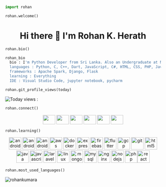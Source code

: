 
```python
import rohan

rohan.welcome()
```
<h1 align="center">Hi there 👋 I'm Rohan K. Herath</h1>

```python
rohan.bio()
```
```bash
rohan_bio
  bio : I'm Python Developer from Sri Lanka. Also an Undergraduate at NSBM Green University.
  languages : Python, C, C++, Dart, JavaScript, C#, HTML, CSS, PHP, Java
  frameworks : Apache Spark, Django, Flask
  learning : Everything
  IDE : Visual Studio Code, jupyter notebook, pycharm
 ```
 
 ```python
 rohan.git_profile_views(today)
 ```
 
![Today views : ](https://komarev.com/ghpvc/?username=rohankumara)

 ```python
 rohan.connect()
 ```
 
<p align = "center">
<a href="https://dev.to" target="blank"><img align="center"src="https://cdn.jsdelivr.net/npm/simple-icons@3.0.1/icons/dev-dot-to.svg" alt="" height="30" width="40" /></a>
<a href="#" target="blank"><img align="center" src="https://cdn.jsdelivr.net/npm/simple-icons@3.0.1/icons/twitter.svg" alt="" height="30" width="40" /></a>
<a href="#" target="blank"><img align="center" src="https://cdn.jsdelivr.net/npm/simple-icons@3.0.1/icons/linkedin.svg" alt="" height="30" width="40" /></a>
<a href="#" target="blank"><img align="center" src="https://cdn.jsdelivr.net/npm/simple-icons@3.0.1/icons/stackoverflow.svg" alt="" height="30" width="40" /></a>
<a href="#" target="blank"><img align="center" src="https://cdn.jsdelivr.net/npm/simple-icons@3.0.1/icons/facebook.svg" alt="" height="30" width="40" /></a>
<a href="#" target="blank"><img align="center" src="https://cdn.jsdelivr.net/npm/simple-icons@3.0.1/icons/instagram.svg" alt="" height="30" width="40" /></a>
</p>

 ```python
 rohan.learning()
 ```

<p align="center">
 <img src="https://icongr.am/devicon/python-original.svg?size=128&color=currentColor" alt="android" width="40" height="40"/>
 <img src="https://icongr.am/devicon/c-original.svg?size=128&color=currentColor" alt="android" width="40" height="40"/>
 <img src="https://devicons.github.io/devicon/devicon.git/icons/android/android-original-wordmark.svg" alt="android" width="40" height="40"/> <img src="https://icongr.am/devicon/go-original.svg?size=128&color=currentColor" alt="aws" width="40" height="40"/> <img src="https://icongr.am/devicon/django-line.svg?size=128&color=currentColor" alt="docker" width="40" height="40"/> <img src="https://devicons.github.io/devicon/devicon.git/icons/express/express-original-wordmark.svg" alt="express" width="40" height="40"/> <img src="https://www.vectorlogo.zone/logos/firebase/firebase-icon.svg" alt="firebase" width="40" height="40"/> <img src="https://www.vectorlogo.zone/logos/flutterio/flutterio-icon.svg" alt="flutter" width="40" height="40"/> <img src="https://www.vectorlogo.zone/logos/google_cloud/google_cloud-icon.svg" alt="gcp" width="40" height="40"/> <img src="https://www.vectorlogo.zone/logos/git-scm/git-scm-icon.svg" alt="git" width="40" height="40"/> <img src="https://devicons.github.io/devicon/devicon.git/icons/html5/html5-original-wordmark.svg" alt="html5" width="40" height="40"/> <img src="https://devicons.github.io/devicon/devicon.git/icons/java/java-original-wordmark.svg" alt="java" width="40" height="40"/> <img src="https://devicons.github.io/devicon/devicon.git/icons/javascript/javascript-original.svg" alt="javascript" width="40" height="40"/> <img src="https://icongr.am/devicon/postgresql-original.svg?size=128&color=currentColor" alt="laravel" width="40" height="40"/> <img src="https://devicons.github.io/devicon/devicon.git/icons/linux/linux-original.svg" alt="linux" width="40" height="40"/> <img src="https://devicons.github.io/devicon/devicon.git/icons/mongodb/mongodb-original-wordmark.svg" alt="mongodb" width="40" height="40"/> <img src="https://devicons.github.io/devicon/devicon.git/icons/mysql/mysql-original-wordmark.svg" alt="mysql" width="40" height="40"/> <img src="https://icongr.am/devicon/bootstrap-plain-wordmark.svg?size=128&color=currentColor" alt="nginx" width="40" height="40"/> <img src="https://devicons.github.io/devicon/devicon.git/icons/nodejs/nodejs-original-wordmark.svg" alt="nodejs" width="40" height="40"/> <img src="https://devicons.github.io/devicon/devicon.git/icons/php/php-original.svg" alt="php" width="40" height="40"/><img src="https://devicons.github.io/devicon/devicon.git/icons/react/react-original-wordmark.svg" alt="react" width="40" height="40"/> </p><p></p>


 ```python
 rohan.most_used_languages()
 ```

<p><img align="center" src="https://github-readme-stats.vercel.app/api/top-langs/?username=rohankumara&layout=compact" alt="rohankumara" /></p>
